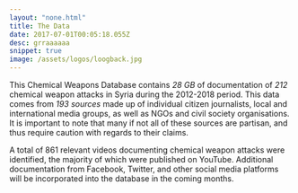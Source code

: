 ```yaml
---
layout: "none.html"
title: The Data
date: 2017-07-01T00:05:18.055Z
desc: grraaaaaa
snippet: true
image: /assets/logos/loogback.jpg
---
```


This Chemical Weapons Database contains *28 GB* of documentation of *212* chemical weapon attacks in Syria during the 2012-2018 period. This data comes from *193 sources* made up of individual citizen journalists, local and international media groups, as well as NGOs and civil society organisations. It is important to note that many if not all of these sources are partisan, and thus require caution with regards to their claims.

A total of 861 relevant videos documenting chemical weapon attacks were identified, the majority of which were published on YouTube. Additional documentation from Facebook, Twitter, and other social media platforms will be incorporated into the database in the coming months.
